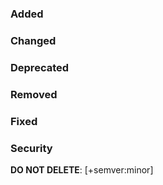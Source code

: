 ### Added

### Changed

### Deprecated

### Removed

### Fixed

### Security

**DO NOT DELETE**: [+semver:minor]